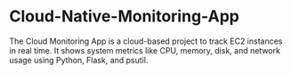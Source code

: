# Cloud-Native-Monitoring-App
The Cloud Monitoring App is a cloud-based project to track EC2 instances in real time. It shows system metrics like CPU, memory, disk, and network usage using Python, Flask, and psutil.
